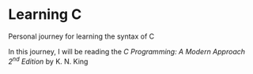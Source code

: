 # Learning C 
Personal journey for learning the syntax of C

In this journey, I will be reading the *C Programming: A Modern Approach $2^{nd}$ Edition* by K. N. King